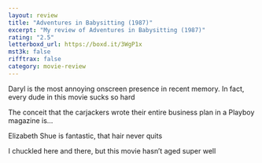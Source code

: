 ```yaml
---
layout: review
title: "Adventures in Babysitting (1987)"
excerpt: "My review of Adventures in Babysitting (1987)"
rating: "2.5"
letterboxd_url: https://boxd.it/3WgP1x
mst3k: false
rifftrax: false
category: movie-review
---
```


Daryl is the most annoying onscreen presence in recent memory. In fact, every dude in this movie sucks so hard

The conceit that the carjackers wrote their entire business plan in a Playboy magazine is…

Elizabeth Shue is fantastic, that hair never quits

I chuckled here and there, but this movie hasn’t aged super well
